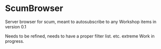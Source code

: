 # ScumBrowser
Server browser for scum, meant to autosubscribe to any Workshop items in version 0.1


Needs to be refined, needs to have a proper filter list. etc. 
extreme Work in progress. 
